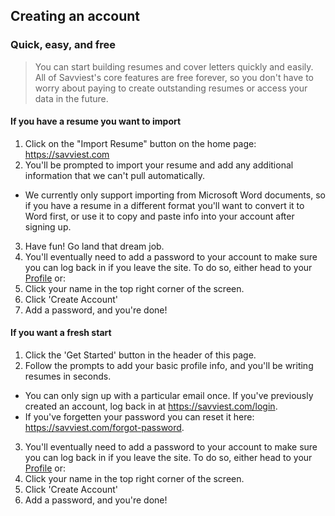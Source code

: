 ## Creating an account

### Quick, easy, and free

> You can start building resumes and cover letters quickly and easily. 
> All of Savviest's core features are free forever, so you don't have to worry about paying to create outstanding resumes or access your data in the future.

#### If you have a resume you want to import
1. Click on the "Import Resume" button on the home page: https://savviest.com
2. You'll be prompted to import your resume and add any additional information that we can't pull automatically.
  * We currently only support importing from Microsoft Word documents, so if you have a resume in a different format you'll want to convert it to Word first, or use it to copy and paste info into your account after signing up.
3. Have fun! Go land that dream job.
4. You'll eventually need to add a password to your account to make sure you can log back in if you leave the site. To do so, either head to your [Profile](https://savviest.com/app/profile) or:
  1. Click your name in the top right corner of the screen.
  2. Click 'Create Account'
  3. Add a password, and you're done! 


#### If you want a fresh start
1. Click the 'Get Started' button in the header of this page.
2. Follow the prompts to add your basic profile info, and you'll be writing resumes in seconds.
  * You can only sign up with a particular email once. If you've previously created an account, log back in at https://savviest.com/login.
  * If you've forgetten your password you can reset it here: https://savviest.com/forgot-password.
3. You'll eventually need to add a password to your account to make sure you can log back in if you leave the site. To do so, either head to your [Profile](https://savviest.com/app/profile) or:
  1. Click your name in the top right corner of the screen.
  2. Click 'Create Account'
  3. Add a password, and you're done! 
